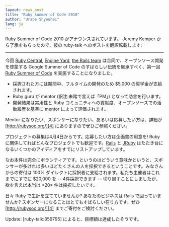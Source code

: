 ```yaml
---
layout: news_post
title: "Ruby Summer of Code 2010"
author: "Urabe Shyouhei"
lang: ja
---
```


Ruby Summer of Code 2010 がアナウンスされています。 Jeremy Kemper から了承をもらったので、彼の
ruby-talk へのポストを翻訳転載します:

* * *

今回 [Ruby Central][1], [Engine Yard][2], [the Rails team][3]
は合同で、オープンソース開発を啓蒙する Google Summer of Code のすばらしい伝統を継承すべく、第一回 [Ruby
Summer of Code][4] を実施することになりました。

* 採択された方には期間中、フルタイムの開発のため $5,000 の奨学金が支給されます。
* Ruby guru が mentor (訳注:未踏で言えば「PM」) となって助言を行います。
* 開発結果は実用性と Ruby コミュニティへの貢献度、オープンソースでの活動履歴を基準に mentor によって評価されます。

Mentor になりたい、スポンサーになりたい、あるいは応募したい方は、詳細が [http://rubysoc.org/][4]
にありますのでぜひご参照ください。

プロジェクトの募集は4月4日からです。応募したい方は企画書の用意を! Ruby
に関係してればどんなプロジェクトでも歓迎です。[Rails][5] と [JRuby][6]
はたたき台になるいくつかのアイディアをすでにリストアップしています。

なお本件は完全にボランティアです。というのはどういう意味かというと、スポンサーが多ければ多いほどたくさんの人を採択できるということです。みなさんからの寄付は
100% ダイレクトに採択者に支給されます。私たち主催者はこれまでにすでに $20,000 を -- 4件採択できます --
切り崩すことにしましたが、欲を言えば本当は \*20\* 件は採択したいです。

日々 Ruby で生計を立てていませんか? あなたのビジネスは Rails で回っていませんか?
スポンサーになることはとてもすばらしい在り方です。ぜひ [http://rubysoc.org/][4] までご寄付をご検討ください。

Update: \[ruby-talk:359795\] によると、目標額は達成したそうです。



[1]: http://rubycentral.org/ 
[2]: http://www.engineyard.com/blog/2010/ruby-summer-of-code-is-here/ 
[3]: http://weblog.rubyonrails.org/2010/3/24/ruby-summer-of-code 
[4]: http://rubysoc.org/ 
[5]: http://wiki.rubyonrails.org/rubysoc/2010/ideas 
[6]: http://wiki.jruby.org/RubySummerOfCode2010 
